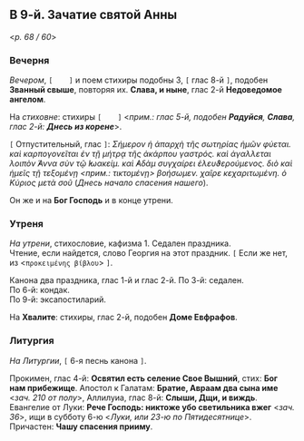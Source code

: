 ## В 9-й. Зачатие святой Анны

<*p. 68 / 60*>

### Вечерня

*Вечером*, `[    ]` и поем стихиры подобны 3, `[` глас 8-й `]`, подобен **Званный свыше**, 
повторяя их. **Слава, и ныне**, глас 2-й **Недоведомое ангелом**.   

На *стиховне*: стихиры `[    ]` <*прим.: глас 5-й, подобен **Радуйся**, **Слава**, глас 2-й: 
**Днесь из корене***>.

`[` Отпустительный, глас `]`: *Σήμερον ἡ ἀπαρχὴ τῆς σωτηρίας ἡμῶν φύεται. καὶ καρπογονεῖται 
ἐν τῇ μήτρᾳ τῆς ἀκάρπου γαστρός. καὶ ἀγαλλεται λοιπὸν ̓́Αννα σὺν τῷ ̓Ιωακείμ. καὶ ̓Αδὰμ συγχαίρει 
ἐλευϑερούμενος. διὸ καὶ ἡμεῖς τῇ τεξομένῃ <*прим.: τικτομένῃ*> βοήσωμεν. χαῖρε κεχαριτωμένη. 
ὁ Κύριος μετὰ σοῦ* (*Днесь начало спасения нашего*).
 
Он же и на **Бог Господь** и в конце утрени. 

### Утреня

*На утрени*, стихословие, кафизма 1. Седален праздника.  
Чтение, если найдется, слово Георгия на этот праздник. `[` Если же нет, из <`προκειμένης βίβλου`> `]`.  

Канона два праздника, глас 1-й и глас 2-й. 
По 3-й: седален.  
По 6-й: кондак.  
По 9-й: эксапостиларий. 

На **Хвалите**: стихиры, глас 2-й, подобен **Доме Евфрафов**.  

### Литургия

*На Литургии*, `[` 6-я песнь канона `]`. 

Прокимен, глас 4-й: **Освятил есть селение Свое Вышний**, стих: **Бог нам прибежище**. 
Апостол к Галатам: **Братие, Авраам два сына име** <*зач. 210 от полу*>, 
Аллилуиа, глас 8-й: **Слыши, Дщи, и виждь**. 
Евангелие от Луки: **Рече Господь: никтоже убо светильника вжег** <*зач. 36*>, ищи в субботу 6-ю 
<*Луки, или 23-ю по Пятидесятнице*>. 
Причастен: **Чашу спасения прииму**. 
